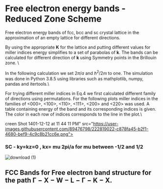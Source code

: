 # Free electron energy bands - Reduced Zone Scheme


Free electron energy bands of fcc, bcc and sc crystal lattice in the approximation of an empty lattice for different directions.


By using the appropriate $\mathbf{K}$ for the lattice and putting different values for miller indices energy simplifies to a set of parabolas of $\mathbf{k}$. The bands can be calculated for different direction of $\mathbf{k}$ using Symmetry points in the Brillouin zone. \\



In the following calculation we set $2\pi/a$ and $\hbar^2/2m$ to one. The simulation was done in Python 3.8.5 using libraries such as mathplotlib, numpy, pandas and itertools.\\


For trying different miller indices in Eq.4 we first calculated different family of directions using permutations. For the following plots miller indices in the families of <000>, <100>, <110>, <111>, <200> and <220> was used. A table containing energy of the band and its corresponding indices is given. The color in each row of indices corresponds to the line in the plot.\\


creen Shot 1401-12-12 at 11 44 11 PM" src="https://user-images.githubusercontent.com/89476798/222819022-c878fa45-b2f1-4680-bef9-4c9c8b21cc6e.png">

### SC - ky=kz=0 , kx= mu 2pi/a for mu between -1/2 and 1/2

![download (1)](https://user-images.githubusercontent.com/89476798/224403288-124cbc81-44f6-468a-9fc3-86a904cac5b3.png)

## FCC Bands for Free electron band structure for the path $\mathbf{\Gamma}-\mathbf{X}-\mathbf{W}-\mathbf{L}-\mathbf{\Gamma}-\mathbf{K}- \mathbf{X}$.
